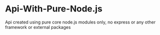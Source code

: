 # Api-With-Pure-Node.js
Api created using pure core node.js modules only, no express or any other framework or external packages
